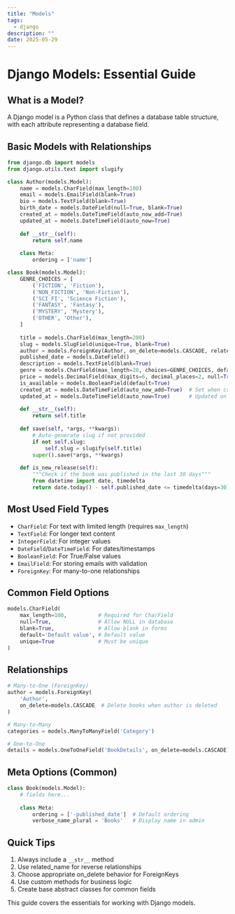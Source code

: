 ```yaml
---
title: "Models"
tags:
  - django
description: ""
date: 2025-05-29
---
```


# Django Models: Essential Guide

## What is a Model?
A Django model is a Python class that defines a database table structure, with each attribute representing a database field.

## Basic Models with Relationships
```python
from django.db import models
from django.utils.text import slugify

class Author(models.Model):
    name = models.CharField(max_length=100)
    email = models.EmailField(blank=True)
    bio = models.TextField(blank=True)
    birth_date = models.DateField(null=True, blank=True)
    created_at = models.DateTimeField(auto_now_add=True)
    updated_at = models.DateTimeField(auto_now=True)
    
    def __str__(self):
        return self.name
    
    class Meta:
        ordering = ['name']

class Book(models.Model):
    GENRE_CHOICES = [
        ('FICTION', 'Fiction'),
        ('NON_FICTION', 'Non-Fiction'),
        ('SCI_FI', 'Science Fiction'),
        ('FANTASY', 'Fantasy'),
        ('MYSTERY', 'Mystery'),
        ('OTHER', 'Other'),
    ]
    
    title = models.CharField(max_length=200)
    slug = models.SlugField(unique=True, blank=True)
    author = models.ForeignKey(Author, on_delete=models.CASCADE, related_name='books')
    published_date = models.DateField()
    description = models.TextField(blank=True)
    genre = models.CharField(max_length=20, choices=GENRE_CHOICES, default='FICTION')
    price = models.DecimalField(max_digits=6, decimal_places=2, null=True, blank=True)
    is_available = models.BooleanField(default=True)
    created_at = models.DateTimeField(auto_now_add=True)  # Set when created
    updated_at = models.DateTimeField(auto_now=True)      # Updated on save
    
    def __str__(self):
        return self.title
    
    def save(self, *args, **kwargs):
        # Auto-generate slug if not provided
        if not self.slug:
            self.slug = slugify(self.title)
        super().save(*args, **kwargs)
    
    def is_new_release(self):
        """Check if the book was published in the last 30 days"""
        from datetime import date, timedelta
        return date.today() - self.published_date <= timedelta(days=30)
```

## Most Used Field Types
- `CharField`: For text with limited length (requires `max_length`)
- `TextField`: For longer text content
- `IntegerField`: For integer values
- `DateField`/`DateTimeField`: For dates/timestamps
- `BooleanField`: For True/False values
- `EmailField`: For storing emails with validation
- `ForeignKey`: For many-to-one relationships

## Common Field Options
```python
models.CharField(
    max_length=100,          # Required for CharField
    null=True,               # Allow NULL in database
    blank=True,              # Allow blank in forms
    default='Default value', # Default value
    unique=True              # Must be unique
)
```

## Relationships
```python
# Many-to-One (ForeignKey)
author = models.ForeignKey(
    'Author',
    on_delete=models.CASCADE  # Delete books when author is deleted
)

# Many-to-Many
categories = models.ManyToManyField('Category')

# One-to-One
details = models.OneToOneField('BookDetails', on_delete=models.CASCADE)
```

## Meta Options (Common)
```python
class Book(models.Model):
    # fields here...
    
    class Meta:
        ordering = ['-published_date']  # Default ordering
        verbose_name_plural = 'Books'   # Display name in admin
```

## Quick Tips
1. Always include a `__str__` method
2. Use related_name for reverse relationships
3. Choose appropriate on_delete behavior for ForeignKeys
4. Use custom methods for business logic
5. Create base abstract classes for common fields

This guide covers the essentials for working with Django models.
